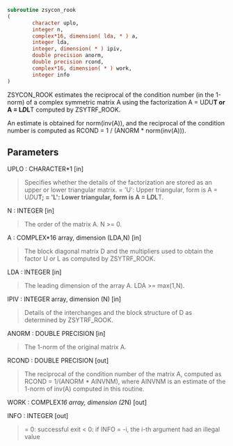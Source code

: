 ```fortran
subroutine zsycon_rook
(
        character uplo,
        integer n,
        complex*16, dimension( lda, * ) a,
        integer lda,
        integer, dimension( * ) ipiv,
        double precision anorm,
        double precision rcond,
        complex*16, dimension( * ) work,
        integer info
)
```

ZSYCON_ROOK estimates the reciprocal of the condition number (in the
1-norm) of a complex symmetric matrix A using the factorization
A = U*D*U**T or A = L*D*L**T computed by ZSYTRF_ROOK.

An estimate is obtained for norm(inv(A)), and the reciprocal of the
condition number is computed as RCOND = 1 / (ANORM * norm(inv(A))).

## Parameters
UPLO : CHARACTER*1 [in]
> Specifies whether the details of the factorization are stored
> as an upper or lower triangular matrix.
> = 'U':  Upper triangular, form is A = U*D*U**T;
> = 'L':  Lower triangular, form is A = L*D*L**T.

N : INTEGER [in]
> The order of the matrix A.  N >= 0.

A : COMPLEX*16 array, dimension (LDA,N) [in]
> The block diagonal matrix D and the multipliers used to
> obtain the factor U or L as computed by ZSYTRF_ROOK.

LDA : INTEGER [in]
> The leading dimension of the array A.  LDA >= max(1,N).

IPIV : INTEGER array, dimension (N) [in]
> Details of the interchanges and the block structure of D
> as determined by ZSYTRF_ROOK.

ANORM : DOUBLE PRECISION [in]
> The 1-norm of the original matrix A.

RCOND : DOUBLE PRECISION [out]
> The reciprocal of the condition number of the matrix A,
> computed as RCOND = 1/(ANORM * AINVNM), where AINVNM is an
> estimate of the 1-norm of inv(A) computed in this routine.

WORK : COMPLEX*16 array, dimension (2*N) [out]

INFO : INTEGER [out]
> = 0:  successful exit
> < 0:  if INFO = -i, the i-th argument had an illegal value
